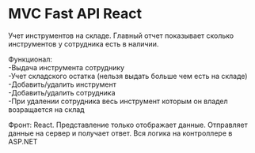 # MVC Fast API React
Учет инструментов на складе. Главный отчет показывает сколько инструментов у сотрудника есть в наличии.

Функционал:</br>
-Выдача инструмента сотруднику</br>
-Учет складского остатка (нельзя выдать больше чем есть на складе)</br>
-Добавить/удалить инструмент</br>
-Добавить/удалить сотрудника</br>
-При удалении сотрудника весь инструмент которым он владел возращается на склад

Фронт: React. Представление только отображает данные. Отправляет данные на сервер и получает ответ. Вся логика на контроллере в ASP.NET




